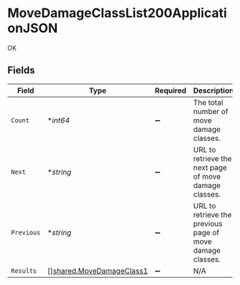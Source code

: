 # MoveDamageClassList200ApplicationJSON

OK


## Fields

| Field                                                                | Type                                                                 | Required                                                             | Description                                                          | Example                                                              |
| -------------------------------------------------------------------- | -------------------------------------------------------------------- | -------------------------------------------------------------------- | -------------------------------------------------------------------- | -------------------------------------------------------------------- |
| `Count`                                                              | **int64*                                                             | :heavy_minus_sign:                                                   | The total number of move damage classes.                             | 3                                                                    |
| `Next`                                                               | **string*                                                            | :heavy_minus_sign:                                                   | URL to retrieve the next page of move damage classes.                | https://pokeapi.co/api/v2/move-damage-class/?offset=20&limit=20      |
| `Previous`                                                           | **string*                                                            | :heavy_minus_sign:                                                   | URL to retrieve the previous page of move damage classes.            |                                                                      |
| `Results`                                                            | [][shared.MoveDamageClass1](../../models/shared/movedamageclass1.md) | :heavy_minus_sign:                                                   | N/A                                                                  |                                                                      |